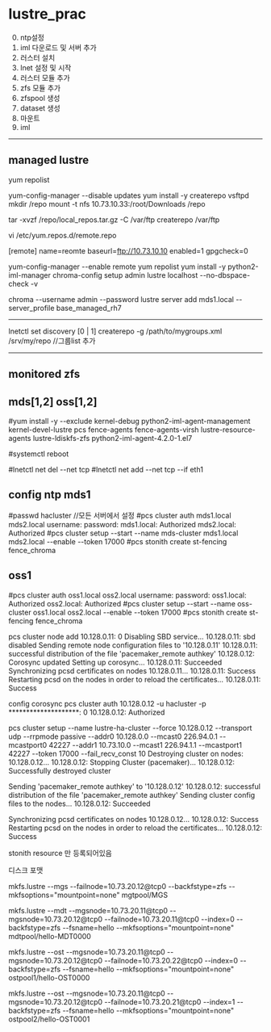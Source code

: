 # lustre_prac
0. ntp설정
1. iml 다운로드 및 서버 추가
2. 러스터 설치
3. lnet 설정 및 시작
4. 러스터 모듈 추가
5. zfs 모듈 추가 
6. zfspool 생성
7. dataset 생성
8. 마운트
9. iml
 
------------------------------------
managed lustre
--------------

yum repolist

yum-config-manager --disable updates
yum install -y createrepo vsftpd
mkdir /repo
mount -t nfs 10.73.10.33:/root/Downloads /repo

tar -xvzf /repo/local_repos.tar.gz -C /var/ftp
createrepo /var/ftp

vi /etc/yum.repos.d/remote.repo

[remote]
name=reomte
baseurl=ftp://10.73.10.10
enabled=1
gpgcheck=0

yum-config-manager --enable remote
yum repolist
yum install -y python2-iml-manager
chroma-config setup admin lustre localhost --no-dbspace-check -v

chroma --username admin --password lustre server add mds1.local --server_profile base_managed_rh7

--------------------------------

lnetctl set discovery [0 | 1]
createrepo -g /path/to/mygroups.xml /srv/my/repo      //그룹list 추가

-------------------------------------------------------------------------------------
monitored zfs
-------------
mds[1,2] oss[1,2]
-----------------
  #yum install -y --exclude kernel-debug python2-iml-agent-management kernel-devel-lustre pcs fence-agents fence-agents-virsh lustre-resource-agents lustre-ldiskfs-zfs python2-iml-agent-4.2.0-1.el7

  #systemctl reboot

  #lnetctl net del --net tcp
  #lnetctl net add --net tcp --if eth1
  
  config ntp
mds1
----
  #passwd hacluster      //모든 서버에서 설정
  #pcs cluster auth mds1.local mds2.local 
  username:
  password:
  mds1.local: Authorized
  mds2.local: Authorized
  #pcs cluster setup --start --name mds-cluster mds1.local mds2.local --enable --token 17000
  #pcs stonith create st-fencing fence_chroma
  
oss1
----
  #pcs cluster auth oss1.local oss2.local 
  username:
  password:
  oss1.local: Authorized
  oss2.local: Authorized
  #pcs cluster setup --start --name oss-cluster oss1.local oss2.local --enable --token 17000
  #pcs stonith create st-fencing fence_chroma
  

pcs cluster node add 10.128.0.11: 0
Disabling SBD service...
10.128.0.11: sbd disabled
Sending remote node configuration files to '10.128.0.11'
10.128.0.11: successful distribution of the file 'pacemaker_remote authkey'
10.128.0.12: Corosync updated
Setting up corosync...
10.128.0.11: Succeeded
Synchronizing pcsd certificates on nodes 10.128.0.11...
10.128.0.11: Success
Restarting pcsd on the nodes in order to reload the certificates...
10.128.0.11: Success

config corosync pcs cluster auth 10.128.0.12 -u hacluster -p ********************: 0
10.128.0.12: Authorized

pcs cluster setup --name lustre-ha-cluster --force 10.128.0.12 --transport udp --rrpmode passive --addr0 10.128.0.0 --mcast0 226.94.0.1 --mcastport0 42227 --addr1 10.73.10.0 --mcast1 226.94.1.1 --mcastport1 42227 --token 17000 --fail_recv_const 10
Destroying cluster on nodes: 10.128.0.12...
10.128.0.12: Stopping Cluster (pacemaker)...
10.128.0.12: Successfully destroyed cluster

Sending 'pacemaker_remote authkey' to '10.128.0.12'
10.128.0.12: successful distribution of the file 'pacemaker_remote authkey'
Sending cluster config files to the nodes...
10.128.0.12: Succeeded

Synchronizing pcsd certificates on nodes 10.128.0.12...
10.128.0.12: Success
Restarting pcsd on the nodes in order to reload the certificates...
10.128.0.12: Success

stonith resource 만 등록되어있음

디스크 포맷

mkfs.lustre --mgs --failnode=10.73.20.12@tcp0 --backfstype=zfs --mkfsoptions="mountpoint=none" mgtpool/MGS

mkfs.lustre --mdt --mgsnode=10.73.20.11@tcp0 --mgsnode=10.73.20.12@tcp0 --failnode=10.73.20.11@tcp0 --index=0 --backfstype=zfs --fsname=hello --mkfsoptions="mountpoint=none" mdtpool/hello-MDT0000

mkfs.lustre --ost --mgsnode=10.73.20.11@tcp0 --mgsnode=10.73.20.12@tcp0 --failnode=10.73.20.22@tcp0 --index=0 --backfstype=zfs --fsname=hello --mkfsoptions="mountpoint=none" ostpool1/hello-OST0000

mkfs.lustre --ost --mgsnode=10.73.20.11@tcp0 --mgsnode=10.73.20.12@tcp0 --failnode=10.73.20.21@tcp0 --index=1 --backfstype=zfs --fsname=hello --mkfsoptions="mountpoint=none" ostpool2/hello-OST0001




